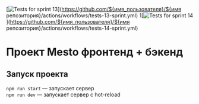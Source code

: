 [![Tests for sprint 13](https://github.com/alexey-saharov/express-mesto-gha/actions/workflows/tests-13-sprint.yml/badge.svg)](https://github.com/${имя_пользователя}/${имя репозитория}/actions/workflows/tests-13-sprint.yml) 1[![Tests for sprint 14](https://github.com/alexey-saharov/express-mesto-gha/actions/workflows/tests-14-sprint.yml/badge.svg)](https://github.com/${имя_пользователя}/${имя репозитория}/actions/workflows/tests-14-sprint.yml)
# Проект Mesto фронтенд + бэкенд


## Запуск проекта

`npm run start` — запускает сервер   
`npm run dev` — запускает сервер с hot-reload
